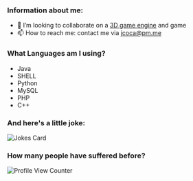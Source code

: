 <!--
### Hi there 👋
**JCOCA-Tech/JCOCA-Tech** is a ✨ _special_ ✨ repository because its `README.md` (this file) appears on your GitHub profile.
Here are some ideas to get you started:
-->

### Information about me: <br>
- 👯 I’m looking to collaborate on a [3D game engine](https://en.wikipedia.org/wiki/Game_engine) and game
- 📫 How to reach me: contact me via [jcoca@pm.me](mailto:jcoca@pm.me)

### What Languages am I using?<br>
- Java
- SHELL
- Python
- MySQL
- PHP
- C++

### And here's a little joke:<br>

![Jokes Card](https://readme-jokes.vercel.app/api)
<br>

### How many people have suffered before? <br>

![Profile View Counter](https://komarev.com/ghpvc/?username=JCOCA-Tech)
<br>
